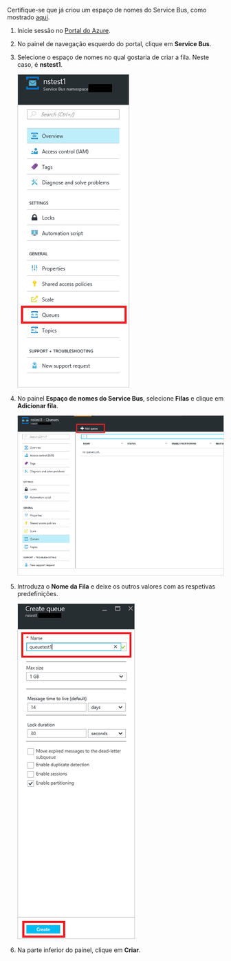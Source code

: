 Certifique-se que já criou um espaço de nomes do Service Bus, como mostrado [aqui][namespace-how-to].

1. Inicie sessão no [Portal do Azure][azure-portal].
2. No painel de navegação esquerdo do portal, clique em **Service Bus**.
3. Selecione o espaço de nomes no qual gostaria de criar a fila. Neste caso, é **nstest1**.
   
    ![Criar uma fila][createqueue1]
4. No painel **Espaço de nomes do Service Bus**, selecione **Filas** e clique em **Adicionar fila**.
   
    ![Selecionar Filas][createqueue2]
5. Introduza o **Nome da Fila** e deixe os outros valores com as respetivas predefinições.
   
    ![Selecionar Novo][createqueue3]
6. Na parte inferior do painel, clique em **Criar**.

[createqueue1]: ./media/service-bus-create-queue-portal/create-queue1.png
[createqueue2]: ./media/service-bus-create-queue-portal/create-queue2.png
[createqueue3]: ./media/service-bus-create-queue-portal/create-queue3.png

[namespace-how-to]: ../articles/service-bus/service-bus-create-namespace-portal.md
[azure-portal]: https://portal.azure.com

<!--HONumber=Sep16_HO3-->


